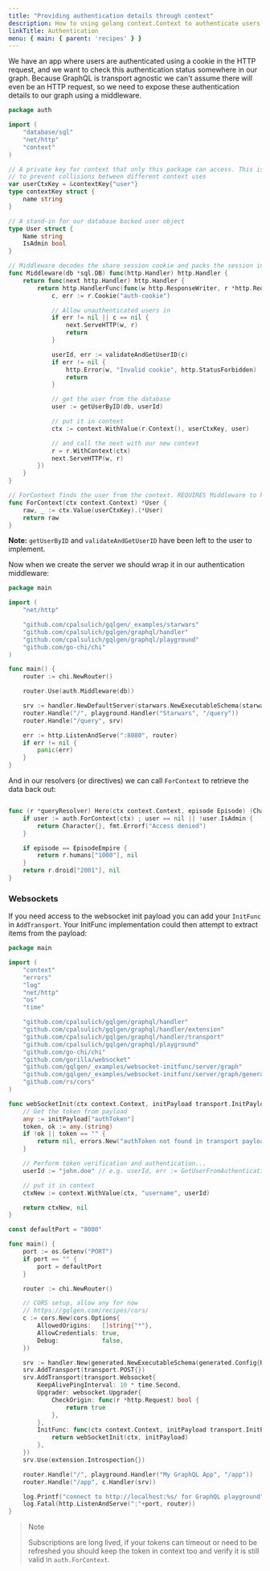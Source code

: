 ```yaml
---
title: "Providing authentication details through context"
description: How to using golang context.Context to authenticate users and pass user data to resolvers.
linkTitle: Authentication
menu: { main: { parent: 'recipes' } }
---
```


We have an app where users are authenticated using a cookie in the HTTP request, and we want to check this authentication status somewhere in our graph. Because GraphQL is transport agnostic we can't assume there will even be an HTTP request, so we need to expose these authentication details to our graph using a middleware.


```go
package auth

import (
	"database/sql"
	"net/http"
	"context"
)

// A private key for context that only this package can access. This is important
// to prevent collisions between different context uses
var userCtxKey = &contextKey{"user"}
type contextKey struct {
	name string
}

// A stand-in for our database backed user object
type User struct {
	Name string
	IsAdmin bool
}

// Middleware decodes the share session cookie and packs the session into context
func Middleware(db *sql.DB) func(http.Handler) http.Handler {
	return func(next http.Handler) http.Handler {
		return http.HandlerFunc(func(w http.ResponseWriter, r *http.Request) {
			c, err := r.Cookie("auth-cookie")

			// Allow unauthenticated users in
			if err != nil || c == nil {
				next.ServeHTTP(w, r)
				return
			}

			userId, err := validateAndGetUserID(c)
			if err != nil {
				http.Error(w, "Invalid cookie", http.StatusForbidden)
				return
			}

			// get the user from the database
			user := getUserByID(db, userId)

			// put it in context
			ctx := context.WithValue(r.Context(), userCtxKey, user)

			// and call the next with our new context
			r = r.WithContext(ctx)
			next.ServeHTTP(w, r)
		})
	}
}

// ForContext finds the user from the context. REQUIRES Middleware to have run.
func ForContext(ctx context.Context) *User {
	raw, _ := ctx.Value(userCtxKey).(*User)
	return raw
}
```

**Note:** `getUserByID` and `validateAndGetUserID` have been left to the user to implement.

Now when we create the server we should wrap it in our authentication middleware:
```go
package main

import (
	"net/http"

	"github.com/cpalsulich/gqlgen/_examples/starwars"
	"github.com/cpalsulich/gqlgen/graphql/handler"
	"github.com/cpalsulich/gqlgen/graphql/playground"
	"github.com/go-chi/chi"
)

func main() {
	router := chi.NewRouter()

	router.Use(auth.Middleware(db))

	srv := handler.NewDefaultServer(starwars.NewExecutableSchema(starwars.NewResolver()))
	router.Handle("/", playground.Handler("Starwars", "/query"))
	router.Handle("/query", srv)

	err := http.ListenAndServe(":8080", router)
	if err != nil {
		panic(err)
	}
}
```

And in our resolvers (or directives) we can call `ForContext` to retrieve the data back out:
```go

func (r *queryResolver) Hero(ctx context.Context, episode Episode) (Character, error) {
	if user := auth.ForContext(ctx) ; user == nil || !user.IsAdmin {
		return Character{}, fmt.Errorf("Access denied")
	}

	if episode == EpisodeEmpire {
		return r.humans["1000"], nil
	}
	return r.droid["2001"], nil
}
```

### Websockets

If you need access to the websocket init payload you can add your `InitFunc` in `AddTransport`.
Your InitFunc implementation could then attempt to extract items from the payload:

```go
package main

import (
	"context"
	"errors"
	"log"
	"net/http"
	"os"
	"time"

	"github.com/cpalsulich/gqlgen/graphql/handler"
	"github.com/cpalsulich/gqlgen/graphql/handler/extension"
	"github.com/cpalsulich/gqlgen/graphql/handler/transport"
	"github.com/cpalsulich/gqlgen/graphql/playground"
	"github.com/go-chi/chi"
	"github.com/gorilla/websocket"
	"github.com/gqlgen/_examples/websocket-initfunc/server/graph"
	"github.com/gqlgen/_examples/websocket-initfunc/server/graph/generated"
	"github.com/rs/cors"
)

func webSocketInit(ctx context.Context, initPayload transport.InitPayload) (context.Context, error) {
	// Get the token from payload
	any := initPayload["authToken"]
	token, ok := any.(string)
	if !ok || token == "" {
		return nil, errors.New("authToken not found in transport payload")
	}

	// Perform token verification and authentication...
	userId := "john.doe" // e.g. userId, err := GetUserFromAuthentication(token)

	// put it in context
	ctxNew := context.WithValue(ctx, "username", userId)

	return ctxNew, nil
}

const defaultPort = "8080"

func main() {
	port := os.Getenv("PORT")
	if port == "" {
		port = defaultPort
	}

	router := chi.NewRouter()

	// CORS setup, allow any for now
	// https://gqlgen.com/recipes/cors/
	c := cors.New(cors.Options{
		AllowedOrigins:   []string{"*"},
		AllowCredentials: true,
		Debug:            false,
	})

	srv := handler.New(generated.NewExecutableSchema(generated.Config{Resolvers: &graph.Resolver{}}))
	srv.AddTransport(transport.POST{})
	srv.AddTransport(transport.Websocket{
		KeepAlivePingInterval: 10 * time.Second,
		Upgrader: websocket.Upgrader{
			CheckOrigin: func(r *http.Request) bool {
				return true
			},
		},
		InitFunc: func(ctx context.Context, initPayload transport.InitPayload) (context.Context, error) {
			return webSocketInit(ctx, initPayload)
		},
	})
	srv.Use(extension.Introspection{})

	router.Handle("/", playground.Handler("My GraphQL App", "/app"))
	router.Handle("/app", c.Handler(srv))

	log.Printf("connect to http://localhost:%s/ for GraphQL playground", port)
	log.Fatal(http.ListenAndServe(":"+port, router))
}
```

> Note
>
> Subscriptions are long lived, if your tokens can timeout or need to be refreshed you should keep the token in
context too and verify it is still valid in `auth.ForContext`.
